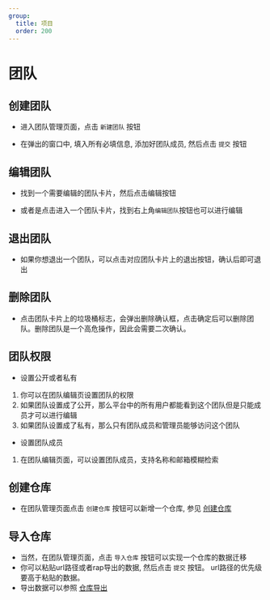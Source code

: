 ```yaml
---
group:
  title: 项目
  order: 200
---
```


# 团队

## 创建团队

- 进入团队管理页面，点击 `新建团队` 按钮

<code src="./project/component/create_button_zh.tsx" inline=true></code>

- 在弹出的窗口中, 填入所有必填信息, 添加好团队成员, 然后点击 `提交` 按钮

<code src="./project/component/create_popup_zh.tsx" inline=true></code>
## 编辑团队
- 找到一个需要编辑的团队卡片，然后点击编辑按钮

<code src="./project/component/edit1_zh.tsx" inline=true></code>

- 或者是点击进入一个团队卡片，找到右上角`编辑团队`按钮也可以进行编辑

<code src="./project/component/edit2_zh.tsx" inline=true></code>
## 退出团队
- 如果你想退出一个团队，可以点击对应团队卡片上的退出按钮，确认后即可退出

<code src="./project/component/exit_zh.tsx" inline=true></code>
## 删除团队
- 点击团队卡片上的垃圾桶标志，会弹出删除确认框，点击确定后可以删除团队。删除团队是一个高危操作，因此会需要二次确认。

<code src="./project/component/delete_zh.tsx" inline=true></code>
## 团队权限

- 设置公开或者私有
1. 你可以在团队编辑页设置团队的权限
2. 如果团队设置成了公开，那么平台中的所有用户都能看到这个团队但是只能成员才可以进行编辑
3. 如果团队设置成了私有，那么只有团队成员和管理员能够访问这个团队

<code src="./project/component/public_zh.tsx" inline=true></code>

- 设置团队成员
1. 在团队编辑页面，可以设置团队成员，支持名称和邮箱模糊检索
<code src="./project/component/search_members_zh.tsx" inline=true></code>
## 创建仓库

- 在团队管理页面点击 `创建仓库` 按钮可以新增一个仓库, 参见 [创建仓库](https://infra-fe.github.io/rap-client/zh-CN/guide/project/repository#%E5%88%9B%E5%BB%BA%E4%BB%93%E5%BA%93)

## 导入仓库

- 当然，在团队管理页面，点击 `导入仓库` 按钮可以实现一个仓库的数据迁移
- 你可以粘贴url路径或者rap导出的数据, 然后点击 `提交` 按钮。 url路径的优先级要高于粘贴的数据。
- 导出数据可以参照 [仓库导出](https://infra-fe.github.io/rap-client/zh-CN/guide/export#%E4%BB%93%E5%BA%93%E5%AF%BC%E5%87%BA)

<code src="./project/component/import_zh.tsx" inline=true></code>

